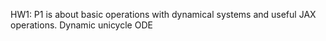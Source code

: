 HW1: 
P1 is about basic operations with dynamical systems and useful JAX operations. Dynamic unicycle ODE

